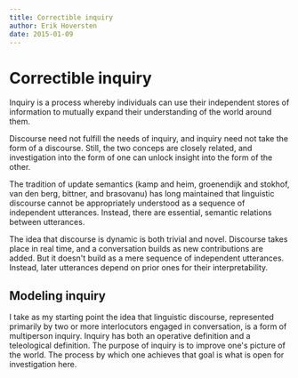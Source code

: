 ```yaml
---
title: Correctible inquiry
author: Erik Hoversten
date: 2015-01-09
---
```


# Correctible inquiry #

Inquiry is a process whereby individuals can use their independent stores of information to mutually expand their understanding of the world around them.

Discourse need not fulfill the needs of inquiry, and inquiry need not take the form of a discourse.  Still, the two conceps are closely related, and investigation into the form of one can unlock insight into the form of the other.

The tradition of update semantics (kamp and heim, groenendijk and stokhof, van den berg, bittner, and brasovanu) has long maintained that linguistic discourse cannot be appropriately understood as a sequence of independent utterances.  Instead, there are essential, semantic relations between utterances.

The idea that discourse is dynamic is both trivial and novel. Discourse takes place in real time, and a conversation builds as new contributions are added. But it doesn't build as a mere sequence of independent utterances. Instead, later utterances depend on prior ones for their interpretability.

## Modeling inquiry ## 

I take as my starting point the idea that linguistic discourse, represented primarily by two or more interlocutors engaged in conversation, is a form of multiperson inquiry. Inquiry has both an operative definition and a teleological definition. The purpose of inquiry is to improve one's picture of the world. The process by which one achieves that goal is what is open for investigation here.
